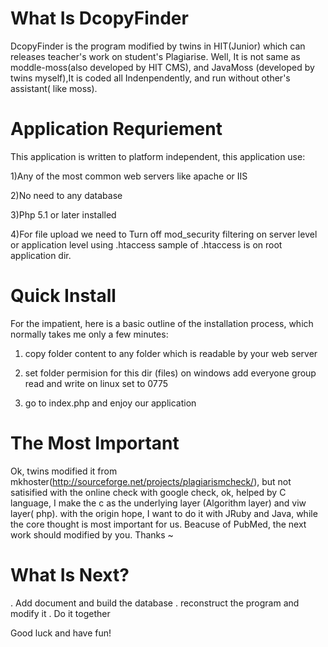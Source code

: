 What Is DcopyFinder
=======================
DcopyFinder is the program modified by twins in HIT(Junior) which can releases teacher's
work on student's Plagiarise. Well, It is not same as moddle-moss(also developed by HIT CMS), and JavaMoss
(developed by twins myself),It is coded all Indenpendently, and run without other's assistant( like moss).

Application Requriement
=======================
This application is written to platform independent, this application use:

1)Any of the most common web servers like apache or IIS

2)No need to any database

3)Php 5.1 or later installed 

4)For file upload we need to Turn off mod_security filtering on server level or application level using .htaccess 
sample of .htaccess is on root application dir.

Quick Install
=============

For the impatient, here is a basic outline of the 
installation process, which normally takes me only 
a few minutes:

1) copy folder content to any folder which is readable by your web server

2) set folder permision for this dir (files)
on windows add everyone group read and write
on linux set to 0775

3) go to index.php and enjoy our application

The Most Important
==============

Ok, twins modified it from mkhoster(http://sourceforge.net/projects/plagiarismcheck/), but not satisified 
with the online check with google check, ok, helped by C language, I make the c as the underlying layer
(Algorithm layer) and viw layer( php). with the origin hope, I want to do it with JRuby and Java, while
the core thought is most important for us. Beacuse of PubMed, the next work should modified by you.
Thanks ~

What Is Next?
==============
. Add document and build the database
. reconstruct the program and modify it
. Do it together

Good luck and have fun!


